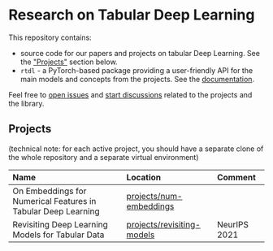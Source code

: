 # Research on Tabular Deep Learning<!-- omit in toc -->
This repository contains:
- source code for our papers and projects on tabular Deep Learning. See the ["Projects"](#projects) section below.
- `rtdl` - a PyTorch-based package providing a user-friendly API for the main models and concepts from the projects. See the [documentation](https://Yura52.github.io/rtdl).

Feel free to [open issues](https://github.com/Yura52/rtdl/issues) and [start discussions](https://github.com/Yura52/rtdl/discussions) related to the projects and the library.

## Projects

(technical note: for each active project, you should have a separate clone of the whole repository and a separate virtual environment)

| Name                                                          | Location                                                    | Comment      |
| :------------------------------------------------------------ | :---------------------------------------------------------- | :----------- |
| On Embeddings for Numerical Features in Tabular Deep Learning | [projects/num-embeddings](./projects/num-embeddings/)       |              |
| Revisiting Deep Learning Models for Tabular Data              | [projects/revisiting-models](./projects/revisiting-models/) | NeurIPS 2021 |
